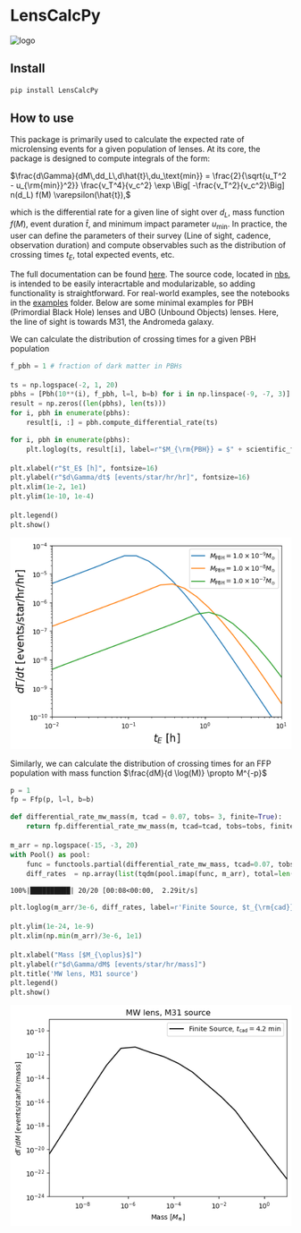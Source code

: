 LensCalcPy
================

<!-- WARNING: THIS FILE WAS AUTOGENERATED! DO NOT EDIT! -->

<img src="../assets/logo.png" alt="logo" width="200"/>

## Install

``` sh
pip install LensCalcPy
```

## How to use

This package is primarily used to calculate the expected rate of
microlensing events for a given population of lenses. At its core, the
package is designed to compute integrals of the form:

$\frac{d\Gamma}{dM\,dd_L\,d\hat{t}\,du_\text{min}} =  \frac{2}{\sqrt{u_T^2 - u_{\rm{min}}^2}} \frac{v_T^4}{v_c^2} \exp \Big[ -\frac{v_T^2}{v_c^2}\Big] n(d_L) f(M) \varepsilon(\hat{t}),$

which is the differential rate for a given line of sight over $d_L$,
mass function $f(M)$, event duration $\hat{t}$, and minimum impact
parameter $u_\text{min}$. In practice, the user can define the
parameters of their survey (Line of sight, cadence, observation
duration) and compute observables such as the distribution of crossing
times $t_E$, total expected events, etc.

The full documentation can be found
[here](http://nolan-smyth.com/LensCalcPy/). The source code, located in
[nbs](https://github.com/NolanSmyth/LensCalcPy/tree/main/nbs), is
intended to be easily interacrtable and modularizable, so adding
functionality is straightforward. For real-world examples, see the
notebooks in the
[examples](https://github.com/NolanSmyth/LensCalcPy/tree/main/examples)
folder. Below are some minimal examples for PBH (Primordial Black Hole)
lenses and UBO (Unbound Objects) lenses. Here, the line of sight is
towards M31, the Andromeda galaxy.

We can calculate the distribution of crossing times for a given PBH
population

``` python
f_pbh = 1 # fraction of dark matter in PBHs

ts = np.logspace(-2, 1, 20)
pbhs = [Pbh(10**(i), f_pbh, l=l, b=b) for i in np.linspace(-9, -7, 3)]
result = np.zeros((len(pbhs), len(ts)))
for i, pbh in enumerate(pbhs):
    result[i, :] = pbh.compute_differential_rate(ts)
```

``` python
for i, pbh in enumerate(pbhs):
    plt.loglog(ts, result[i], label=r"$M_{\rm{PBH}} = $" + scientific_format(pbh.mass,0) + "$M_{\odot}$")

plt.xlabel(r"$t_E$ [h]", fontsize=16)
plt.ylabel(r"$d\Gamma/dt$ [events/star/hr/hr]", fontsize=16)
plt.xlim(1e-2, 1e1)
plt.ylim(1e-10, 1e-4)

plt.legend()
plt.show()
```

![](index_files/figure-commonmark/cell-3-output-1.png)

Similarly, we can calculate the distribution of crossing times for an
FFP population with mass function $\frac{dM}{d \log(M)} \propto M^{-p}$

``` python
p = 1
fp = Ffp(p, l=l, b=b)
```

``` python
def differential_rate_mw_mass(m, tcad = 0.07, tobs= 3, finite=True):
    return fp.differential_rate_mw_mass(m, tcad=tcad, tobs=tobs, finite=finite)

m_arr = np.logspace(-15, -3, 20)
with Pool() as pool:
    func = functools.partial(differential_rate_mw_mass, tcad=0.07, tobs=3, finite=True)
    diff_rates  = np.array(list(tqdm(pool.imap(func, m_arr), total=len(m_arr))))
```

    100%|██████████| 20/20 [00:08<00:00,  2.29it/s]

``` python
plt.loglog(m_arr/3e-6, diff_rates, label=r'Finite Source, $t_{\rm{cad}} = 4.2 ~\rm{min}$', color='k')

plt.ylim(1e-24, 1e-9)
plt.xlim(np.min(m_arr)/3e-6, 1e1)

plt.xlabel("Mass [$M_{\oplus}$]")
plt.ylabel(r"$d\Gamma/dM$ [events/star/hr/mass]")
plt.title('MW lens, M31 source')
plt.legend()
plt.show()
```

![](index_files/figure-commonmark/cell-6-output-1.png)
